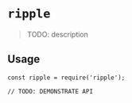 # `ripple`

> TODO: description

## Usage

```
const ripple = require('ripple');

// TODO: DEMONSTRATE API
```
